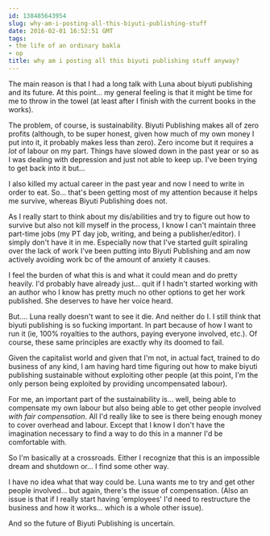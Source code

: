 ```yaml
---
id: 138485643954
slug: why-am-i-posting-all-this-biyuti-publishing-stuff
date: 2016-02-01 16:52:51 GMT
tags:
- the life of an ordinary bakla
- op
title: why am i posting all this biyuti publishing stuff anyway?
---
```

The main reason is that I had a long talk with Luna about biyuti publishing and its future. At this point... my general feeling is that it might be time for me to throw in the towel (at least after I finish with the current books in the works). 

The problem, of course, is sustainability. Biyuti Publishing makes all of zero profits (although, to be super honest, given how much of my own money I put into it, it probably makes less than zero). Zero income but it requires a *lot* of labour on my part. Things have slowed down in the past year or so as I was dealing with depression and just not able to keep up. I've been trying to get back into it but...

I also killed my actual career in the past year and now I need to write in order to eat. So... that's been getting most of my attention because it helps me survive, whereas Biyuti Publishing does not.

As I really start to think about my dis/abilities and try to figure out how to survive but also not kill myself in the process, I know I can't maintain three part-time jobs (my PT day job, writing, and being a publisher/editor). I simply don't have it in me. Especially now that I've started guilt spiraling over the lack of work I've been putting into Biyuti Publishing and am now actively avoiding work bc of the amount of anxiety it causes.

I feel the burden of what this is and what it could mean and do pretty heavily. I'd probably have already just... quit if I hadn't started working with an author who I know has pretty much no other options to get her work published. She deserves to have her voice heard.

But.... Luna really doesn't want to see it die. And neither do I. I still think that biyuti publishing is so fucking important. In part because of how I want to run it (ie, 100% royalties to the authors, paying everyone involved, etc.). Of course, these same principles are exactly why its doomed to fail. 

Given the capitalist world and given that I'm not, in actual fact, trained to do business of any kind, I am having hard time figuring out how to make biyuti publishing sustainable without exploiting other people (at this point, I'm the only person being exploited by providing uncompensated labour).

For me, an important part of the sustainability is... well, being able to compensate my own labour but also being able to get other people involved *with fair compensation*. All I'd really like to see is there being enough money to cover overhead and labour. Except that I know I don't have the imagination necessary to find a way to do this in a manner I'd be comfortable with. 

So I'm basically at a crossroads. Either I recognize that this is an impossible dream and shutdown or... I find some other way. 

I have no idea what that way could be. Luna wants me to try and get other people involved... but again, there's the issue of compensation. (Also an issue is that if I really start having 'employees' I'd need to restructure the business and how it works... which is a whole other issue). 

And so the future of Biyuti Publishing is uncertain.